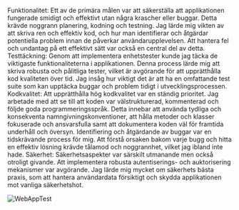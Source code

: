 Funktionalitet:
Ett av de primära målen var att säkerställa att applikationen fungerade smidigt och effektivt utan några krascher eller buggar. Detta krävde noggrann planering, kodning och testning. Jag lärde mig vikten av att skriva ren och effektiv kod, och hur man identifierar och åtgärdar potentiella problem innan de påverkar användarupplevelsen. Att hantera fel och undantag på ett effektivt sätt var också en central del av detta.
Testtäckning:
Genom att implementera enhetstester kunde jag täcka de viktigaste funktionaliteterna i applikationen. Denna process lärde mig att skriva robusta och pålitliga tester, vilket är avgörande för att upprätthålla kod kvaliteten över tid. Jag insåg hur viktigt det är att ha en omfattande test suite som kan upptäcka buggar och problem tidigt i utvecklingsprocessen.
Kodkvalitet:
Att upprätthålla hög kodkvalitet var en ständig prioritet. Jag arbetade med att se till att koden var välstrukturerad, kommenterad och följde goda programmeringsspråk. Detta innebar att använda tydliga och konsekventa namngivningskonventioner, att hålla metoder och klasser fokuserade och ansvarsfulla samt att dokumentera koden väl för framtida underhåll och översyn. Identifiering och åtgärdande av buggar var en tidskrävande process för mig. Att förstå orsaken bakom varje bugg och hitta en effektiv lösning krävde tålamod och noggrannhet, vilket jag ibland inte hade.
Säkerhet:
Säkerhetsaspekter var särskilt utmanande men också otroligt givande. Att implementera robusta autentiserings- och auktorisering mekanismer var avgörande. Jag lärde mig mycket om säkerhets bästa praxis, som att hantera användardata försiktigt och skydda applikationen mot vanliga säkerhetshot.

![WebAppTest](https://github.com/YonisAbdi/ApplicationsDev/assets/133973900/6da37cd0-a4f1-4ada-bb99-40c0afeb3e74)



